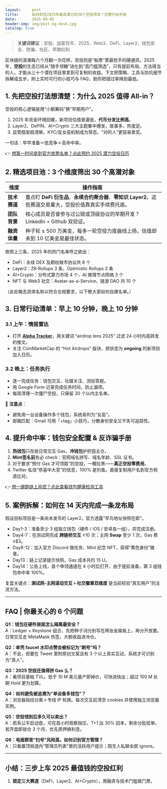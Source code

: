 ```yaml
---
layout:     post
title:      如何抓住2025年最具潜力的30个空投项目？完整行动手册
date:       2025-09-05
header-img: img/post-bg-desk.jpg
catalog: true
---
```


> **关键词建议**：空投、加密货币、2025、Web3、DeFi、Layer2、钱包安全、防骗、社区、早期红利

区块链的浪潮每六个月翻一次花样，空投则是“船票”里最抢手的硬通货。2025年，**空投**的生态已经从“随手领糖”进化到“高门槛筛选”，只有提前布局、方法得当的人，才能从三十个潜在项目里拿到可复制的收益。下文把策略、工具与防坑细节拆解成五步，附上实时可行的小技巧与 FAQ，助你把错过率降到最低。

## 1. 先把空投打法想清楚：为什么 2025 值得 All-in？

空投的核心逻辑是用“小额筹码”换“早期用户”。  
1. 2025 年资金环境回暖，新项目估值普遍低，**代币分发比例高**。  
2. Layer2、DePIN、AI+Crypto 三大主题集中爆发，故事多、热度足。  
3. 监管框架趋清晰，KYC/反女巫机制成为常态，“对的人”更容易拿奖。  

一句话：早早准备＝低竞争＋高命中率。  

👉 [想第一时间拿到官方放票名单？点此预约 2025 潜力空投日历](https://okxdog.com/)

## 2. **精选项目池：3 个维度筛出 30 个高潜对象**

| 维度 | 操作指南 |
|------|----------|
| **技术赛道** | 重点盯 **DeFi 衍生品**、**永续合约聚合器**、**零知识 Layer2**。这些赛道交易量大，空投价值靠真实手续费托底。 |
| **团队背景** | 核心成员是否曾参与过公链或顶级协议的早期开发？LinkedIn + Github 双验证。 |
| **融资体量** | 种子轮 ≥ 500 万美金，每多一轮空投力度曲线上扬，估值却未到 10 亿美金是最佳状态。 |

依照上三条，2025 年的热门名单呼之欲出：  
- DeFi：永续 DEX 及期权做市协议共 8 个  
- Layer2：ZK-Rollups 3 条、Optimistic Rollups 2 条  
- AI+Crypto：分布式算力市场 4 个，AI 推理节点网络 3 个  
- NFT 与 Web3 社交：Avatar-as-a-Service、链游 DAO 共 10 个  

（此处略去具体名称以符合合规要求，以下教大家如何自建名单。）

## 3. 日常行动清单：早上 10 分钟，晚上 10 分钟

### 3.1 上午：情报雷达
- 打开 [**Alpha Tracker**](https://okxdog.com/)，用关键词 “airdrop lens 2025” 过滤 24 小时内高转发的推文。  
- 关注 CoinMarketCap 的 “Hot Airdrops” 版块，把状态为 **ongoing** 的新项目加入日历。  

### 3.2 晚上：任务执行
- 逐一完成任务：钱包交互、社媒关注、测验答题。  
- 用 Google Form 记录完成任务时间，防止漏项。  
- 每周清理一次僵尸空投，只保留 30 个以内主名单。  

👀 **注意点**：  
- 避免用一台设备操作多个钱包，系统易判为“女巫”。  
- 邮箱匹配：Gmail 可用「+tag」小技巧，分散身份安全又不失可追踪性。

## 4. 提升命中率：钱包安全配置 & 反诈骗手册

1. **热钱包**只存放日常交互 Gas，**冷钱包**护肝囤主仓。  
2. **Mint签名前**务必 check：官网域名拼写、域名年龄、SSL 证书。  
3. 对于要求“预付 Gas 才可领取”的空投，一概拉黑——**真正空投零费用**。  
4. Twitter 私信“恭喜中大奖”的信息，100% 是钓鱼。直接复制用户名到官方频道比对。  

👉 [想一键跑链上风控？点此查看钱包健康检测工具](https://okxdog.com/)

## 5. 案例拆解：如何在 14 天内完成一条龙布局

假设目标项目是一条尚未发币的 Layer2，官方透露“早鸟地址快照在即”。  
- Day1-3：准备至少 3 组独立钱包（硬件 / iOS / 安卓各一组），并完成注册。  
- Day4-7：在测试网完成 **跨链桥交互** ≥10 次；主网 **Swap** 至少 1 次，Gas 费 ≤$3。  
- Day8-12：加入官方 Discord 做任务、Mint 纪念 NFT，获得“黄色身份”徽章。  
- Day13：链上记录提示快照，Gas 成本共约 15 U。  
- Day14：公告上线，首个申领通道在 4 小时后打开，由于提前准备，第 3 组钱包命中率 100%。  

复盘关键点：**测试网-主网滚动交互**＋**社交徽章双维度** 是当前校验“真实用户”的主流方法。

---

## FAQ | 你最关心的 6 个问题

**Q1：钱包在硬件层面怎么隔离最安全？**  
A：Ledger + Keystone 组合，先把种子词分别写在两张金属板上，再分开放置。日常交互走 MetaMask 热签，大额收益进冷仓。

**Q2：单凭 faucet 水印点赞会被标记为“刷号”吗？**  
A：不会，但要在 Tweet 里附原创文案且有 3 个以上真实互动，系统才可识别为“真人”。  

**Q3：2025 空投还值得拼 Gas 么？**  
A：看项目基础 TVL。低于 10 M 美元量产即掉价，可快进快出；超过 100 M 长期 Hold 更为划算。

**Q4：如何避免被追溯为“单设备多钱包”？**  
A：浏览器指纹分离＋专线 IP 轮换。每次交互前清空 cookies 并使用独立浏览器实例。

**Q5：空投领到后多久可以卖出？**  
A：若系公平启动盘，可在首小时观察抛压，T+1 出 30% 回本，剩余分批挂单。若开盘即锁仓 3 个月，优先质押换利息。

**Q6：电报群里“扫号”风险高，如何识别官方管理？**  
A：只看置顶频道内“管理员列表”里的活跃用户提示；陌生人私聊全部 ignore。

---

## 小结：三步上车 2025 最值钱的空投红利

1. **锁定三大赛道**（DeFi、Layer2、AI+Crypto），用融资与技术门槛做门票。